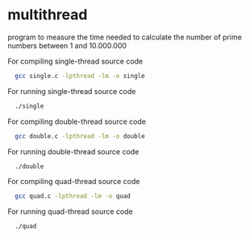 # multithread
program to measure the time needed to calculate the number of prime numbers between 1 and 10.000.000

For compiling single-thread source code
```bash
  gcc single.c -lpthread -lm -o single
```
For running single-thread source code
```bash
  ./single
```
For compiling double-thread source code
```bash
  gcc double.c -lpthread -lm -o double
```
For running double-thread source code
```bash
  ./double
```
For compiling quad-thread source code
```bash
  gcc quad.c -lpthread -lm -o quad
```
For running quad-thread source code
```bash
  ./quad
```
